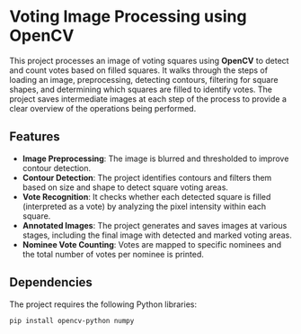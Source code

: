 # Voting Image Processing using OpenCV

This project processes an image of voting squares using **OpenCV** to detect and count votes based on filled squares. It walks through the steps of loading an image, preprocessing, detecting contours, filtering for square shapes, and determining which squares are filled to identify votes. The project saves intermediate images at each step of the process to provide a clear overview of the operations being performed.

## Features

- **Image Preprocessing**: The image is blurred and thresholded to improve contour detection.
- **Contour Detection**: The project identifies contours and filters them based on size and shape to detect square voting areas.
- **Vote Recognition**: It checks whether each detected square is filled (interpreted as a vote) by analyzing the pixel intensity within each square.
- **Annotated Images**: The project generates and saves images at various stages, including the final image with detected and marked voting areas.
- **Nominee Vote Counting**: Votes are mapped to specific nominees and the total number of votes per nominee is printed.

## Dependencies

The project requires the following Python libraries:

```bash
pip install opencv-python numpy